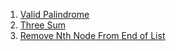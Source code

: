 1. [Valid Palindrome](https://leetcode.com/problems/valid-palindrome/description/) 
2. [Three Sum](https://leetcode.com/problems/3sum/description/)
3. [Remove Nth Node From End of List](https://leetcode.com/problems/remove-nth-node-from-end-of-list/description/)
